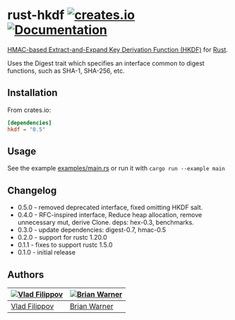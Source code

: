 # rust-hkdf [![creates.io](https://img.shields.io/crates/v/hkdf.svg)](https://crates.io/crates/hkdf) [![Documentation](https://docs.rs/hkdf/badge.svg)](https://docs.rs/hkdf)

[HMAC-based Extract-and-Expand Key Derivation Function (HKDF)](https://tools.ietf.org/html/rfc5869) for [Rust](http://www.rust-lang.org/).

Uses the Digest trait which specifies an interface common to digest functions, such as SHA-1, SHA-256, etc.

## Installation

From crates.io:

```toml
[dependencies]
hkdf = "0.5"
```

## Usage

See the example [examples/main.rs](examples/main.rs) or run it with `cargo run --example main`

## Changelog

- 0.5.0 - removed deprecated interface, fixed omitting HKDF salt.
- 0.4.0 - RFC-inspired interface, Reduce heap allocation, remove unnecessary mut, derive Clone. deps: hex-0.3, benchmarks.
- 0.3.0 - update dependencies: digest-0.7, hmac-0.5
- 0.2.0 - support for rustc 1.20.0
- 0.1.1 - fixes to support rustc 1.5.0
- 0.1.0 - initial release

## Authors

[![Vlad Filippov](https://avatars3.githubusercontent.com/u/128755?s=70)](http://vf.io/) | [![Brian Warner](https://avatars3.githubusercontent.com/u/27146?v=4&s=70)](http://www.lothar.com/blog/) 
---|---
[Vlad Filippov](http://vf.io/) | [Brian Warner](http://www.lothar.com/blog/)
